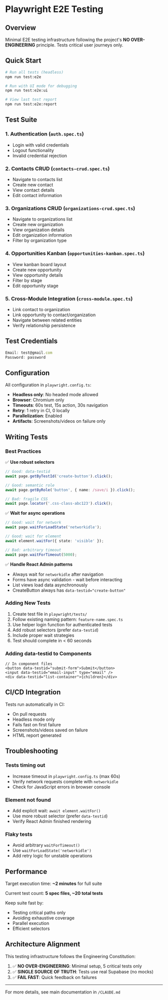 # Playwright E2E Testing

## Overview

Minimal E2E testing infrastructure following the project's **NO OVER-ENGINEERING** principle. Tests critical user journeys only.

## Quick Start

```bash
# Run all tests (headless)
npm run test:e2e

# Run with UI mode for debugging
npm run test:e2e:ui

# View last test report
npm run test:e2e:report
```

## Test Suite

### 1. Authentication (`auth.spec.ts`)
- Login with valid credentials
- Logout functionality
- Invalid credential rejection

### 2. Contacts CRUD (`contacts-crud.spec.ts`)
- Navigate to contacts list
- Create new contact
- View contact details
- Edit contact information

### 3. Organizations CRUD (`organizations-crud.spec.ts`)
- Navigate to organizations list
- Create new organization
- View organization details
- Edit organization information
- Filter by organization type

### 4. Opportunities Kanban (`opportunities-kanban.spec.ts`)
- View kanban board layout
- Create new opportunity
- View opportunity details
- Filter by stage
- Edit opportunity stage

### 5. Cross-Module Integration (`cross-module.spec.ts`)
- Link contact to organization
- Link opportunity to contact/organization
- Navigate between related entities
- Verify relationship persistence

## Test Credentials

```typescript
Email: test@gmail.com
Password: password
```

## Configuration

All configuration in `playwright.config.ts`:

- **Headless only**: No headed mode allowed
- **Browser**: Chromium only
- **Timeouts**: 60s test, 15s action, 30s navigation
- **Retry**: 1 retry in CI, 0 locally
- **Parallelization**: Enabled
- **Artifacts**: Screenshots/videos on failure only

## Writing Tests

### Best Practices

✅ **Use robust selectors**
```typescript
// Good: data-testid
await page.getByTestId('create-button').click();

// Good: semantic role
await page.getByRole('button', { name: /save/i }).click();

// Bad: fragile CSS
await page.locator('.css-class-abc123').click();
```

✅ **Wait for async operations**
```typescript
// Good: wait for network
await page.waitForLoadState('networkidle');

// Good: wait for element
await element.waitFor({ state: 'visible' });

// Bad: arbitrary timeout
await page.waitForTimeout(5000);
```

✅ **Handle React Admin patterns**
- Always wait for `networkidle` after navigation
- Forms have async validation - wait before interacting
- List views load data asynchronously
- CreateButton always has `data-testid="create-button"`

### Adding New Tests

1. Create test file in `playwright/tests/`
2. Follow existing naming pattern: `feature-name.spec.ts`
3. Use helper login function for authenticated tests
4. Add robust selectors (prefer `data-testid`)
5. Include proper wait strategies
6. Test should complete in < 60 seconds

### Adding data-testid to Components

```tsx
// In component files
<button data-testid="submit-form">Submit</button>
<input data-testid="email-input" type="email" />
<div data-testid="list-container">{children}</div>
```

## CI/CD Integration

Tests run automatically in CI:
- On pull requests
- Headless mode only
- Fails fast on first failure
- Screenshots/videos saved on failure
- HTML report generated

## Troubleshooting

### Tests timing out
- Increase timeout in `playwright.config.ts` (max 60s)
- Verify network requests complete with `networkidle`
- Check for JavaScript errors in browser console

### Element not found
- Add explicit wait: `await element.waitFor()`
- Use more robust selector (prefer `data-testid`)
- Verify React Admin finished rendering

### Flaky tests
- Avoid arbitrary `waitForTimeout()`
- Use `waitForLoadState('networkidle')`
- Add retry logic for unstable operations

## Performance

Target execution time: **~2 minutes** for full suite

Current test count: **5 spec files, ~20 total tests**

Keep suite fast by:
- Testing critical paths only
- Avoiding exhaustive coverage
- Parallel execution
- Efficient selectors

## Architecture Alignment

This testing infrastructure follows the Engineering Constitution:

1. ✅ **NO OVER-ENGINEERING**: Minimal setup, 5 critical tests only
2. ✅ **SINGLE SOURCE OF TRUTH**: Tests use real Supabase (no mocks)
3. ✅ **FAIL FAST**: Quick feedback on failures

---

For more details, see main documentation in `/CLAUDE.md`